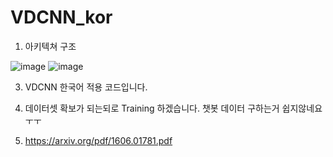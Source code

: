 # VDCNN_kor
1. 아키텍쳐 구조

![image](https://user-images.githubusercontent.com/36034521/82163535-e465d380-98e6-11ea-9399-1c7ba5396417.png)
![image](https://user-images.githubusercontent.com/36034521/82165436-fb5cf380-98ef-11ea-8880-7b0de34d2d26.png)

3. VDCNN 한국어 적용 코드입니다.

4. 데이터셋 확보가 되는되로 Training 하겠습니다. 챗봇 데이터 구하는거 쉽지않네요ㅜㅜ

5. https://arxiv.org/pdf/1606.01781.pdf
